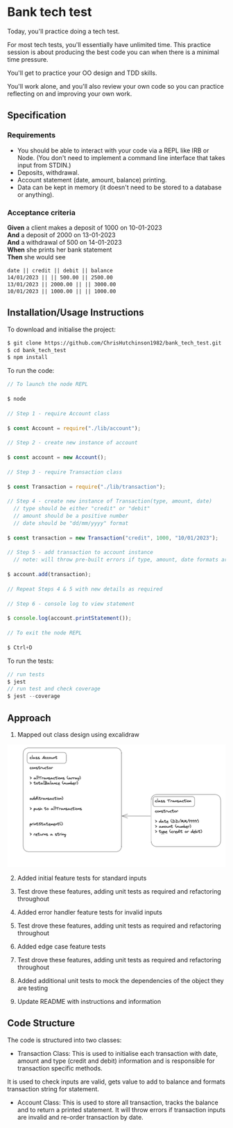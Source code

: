 # Bank tech test

Today, you'll practice doing a tech test.

For most tech tests, you'll essentially have unlimited time. This practice session is about producing the best code you can when there is a minimal time pressure.

You'll get to practice your OO design and TDD skills.

You'll work alone, and you'll also review your own code so you can practice reflecting on and improving your own work.

## Specification

### Requirements

- You should be able to interact with your code via a REPL like IRB or Node. (You don't need to implement a command line interface that takes input from STDIN.)
- Deposits, withdrawal.
- Account statement (date, amount, balance) printing.
- Data can be kept in memory (it doesn't need to be stored to a database or anything).

### Acceptance criteria

**Given** a client makes a deposit of 1000 on 10-01-2023  
**And** a deposit of 2000 on 13-01-2023  
**And** a withdrawal of 500 on 14-01-2023  
**When** she prints her bank statement  
**Then** she would see

```
date || credit || debit || balance
14/01/2023 || || 500.00 || 2500.00
13/01/2023 || 2000.00 || || 3000.00
10/01/2023 || 1000.00 || || 1000.00
```

## Installation/Usage Instructions

To download and initialise the project:

```sh
$ git clone https://github.com/ChrisHutchinson1982/bank_tech_test.git
$ cd bank_tech_test
$ npm install

```

To run the code:

```js
// To launch the node REPL

$ node

// Step 1 - require Account class

$ const Account = require("./lib/account");

// Step 2 - create new instance of account

$ const account = new Account();

// Step 3 - require Transaction class

$ const Transaction = require("./lib/transaction");

// Step 4 - create new instance of Transaction(type, amount, date)
  // type should be either "credit" or "debit"
  // amount should be a positive number
  // date should be "dd/mm/yyyy" format

$ const transaction = new Transaction("credit", 1000, "10/01/2023");

// Step 5 - add transaction to account instance
  // note: will throw pre-built errors if type, amount, date formats are invalid

$ account.add(transaction);

// Repeat Steps 4 & 5 with new details as required

// Step 6 - console log to view statement

$ console.log(account.printStatement());

// To exit the node REPL

$ Ctrl+D

```

To run the tests:

```js
// run tests
$ jest
// run test and check coverage
$ jest --coverage

```

## Approach

1. Mapped out class design using excalidraw

![Class Diagram](/class_diagram.png)

2. Added initial feature tests for standard inputs

3. Test drove these features, adding unit tests as required and refactoring throughout

4. Added error handler feature tests for invalid inputs

5. Test drove these features, adding unit tests as required and refactoring throughout

6. Added edge case feature tests

7. Test drove these features, adding unit tests as required and refactoring throughout

8. Added additional unit tests to mock the dependencies of the object they are testing

9. Update README with instructions and information

## Code Structure

The code is structured into two classes:

- Transaction Class: This is used to initialise each transaction with date, amount and type (credit and debit) information and is responsible for transaction specific methods.

It is used to check inputs are valid, gets value to add to balance and formats transaction string for statement.

- Account Class: This is used to store all transaction, tracks the balance and to return a printed statement. It will throw errors if transaction inputs are invalid and re-order transaction by date.
